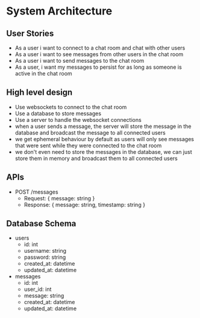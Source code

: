 # System Architecture

## User Stories

- As a user i want to connect to a chat room and chat with other users
- As a user i want to see messages from other users in the chat room
- As a user i want to send messages to the chat room
- As a user, i want my messages to persist for as long as someone is active in the chat room

## High level design

- Use websockets to connect to the chat room
- Use a database to store messages
- Use a server to handle the websocket connections
- when a user sends a message, the server will store the message in the database and broadcast the message to all connected users
- we get ephemeral behaviour by default as users will only see messages that were sent while they were connected to the chat room
- we don't even need to store the messages in the database, we can just store them in memory and broadcast them to all connected users

## APIs

- POST /messages
  - Request: { message: string }
  - Response: { message: string, timestamp: string }

## Database Schema

- users
  - id: int
  - username: string
  - password: string
  - created_at: datetime
  - updated_at: datetime
- messages
  - id: int
  - user_id: int
  - message: string
  - created_at: datetime
  - updated_at: datetime

